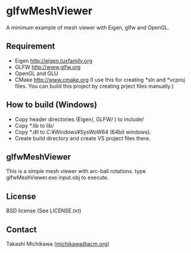 glfwMeshViewer
==============

A minimum example of mesh viewer with Eigen, glfw and OpenGL.


Requirement
-----------
- Eigen http://eigen.tuxfamily.org 
- GLFW http://www.glfw.org
- OpenGL and GLU
- CMake http://www.cmake.org (I use this for creating *sln and *vcproj files. You can build this project by creating prject files manually.)

How to build (Windows)
-----------------------

- Copy header directories (Eigen/, GLFW/ ) to include/
- Copy *.lib to lib/
- Copy *.dll to C:¥Windows¥SysWoW64 (64bit windows). 
- Create build directory and create VS project files there. 

glfwMeshViewer
--------------
This is a simple mesh viewer with arc-ball rotations. type glfwMeshViewer.exe input.obj to execute. 

License 
-------
BSD license (See LICENSE.txt)

Contact 
-------
Takashi Michikawa (michikawa@acm.org)





